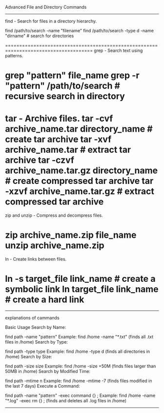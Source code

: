 Advanced File and Directory Commands

--------------------------------------------------

find - Search for files in a directory hierarchy.

find /path/to/search -name "filename"
find /path/to/search -type d -name "dirname"  # search for directories

=====================================================================================
grep - Search text using patterns.

grep "pattern" file_name
grep -r "pattern" /path/to/search  # recursive search in directory
======================================================================================

tar - Archive files.
tar -cvf archive_name.tar directory_name  # create tar archive
tar -xvf archive_name.tar  # extract tar archive
tar -czvf archive_name.tar.gz directory_name  # create compressed tar archive
tar -xzvf archive_name.tar.gz  # extract compressed tar archive
======================================================================================
zip and unzip - Compress and decompress files.

zip archive_name.zip file_name
unzip archive_name.zip
=======================================================================================

ln - Create links between files.

ln -s target_file link_name  # create a symbolic link
ln target_file link_name  # create a hard link
=========================================================================================
__________________________________________________________________________________________

explanations of cammands

Basic Usage
Search by Name:

find path -name "pattern"
Example: find /home -name "*.txt" (finds all .txt files in /home)
Search by Type:

find path -type type
Example: find /home -type d (finds all directories in /home)
Search by Size:

find path -size size
Example: find /home -size +50M (finds files larger than 50MB in /home)
Search by Modified Time:

find path -mtime n
Example: find /home -mtime -7 (finds files modified in the last 7 days)
Execute a Command:

find path -name "pattern" -exec command {} \;
Example: find /home -name "*.log" -exec rm {} \; (finds and deletes all .log files in /home)

______________________________________________________________________________________________________
















































































